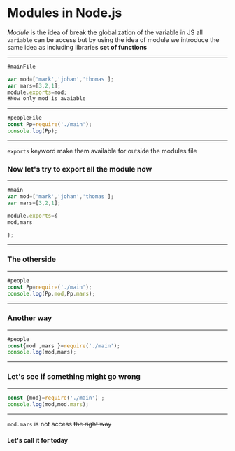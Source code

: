 # Modules in Node.js

*Module* is the idea of break the globalization of the variable in JS all `variable` can be access but by using the idea of module we introduce the same idea as including libraries **set of functions**

***

```js
#mainFile

var mod=['mark','johan','thomas'];
var mars=[3,2,1];
module.exports=mod;
#Now only mod is avaiable 
```

***

```js
#peopleFile
const Pp=require('./main');
console.log(Pp);
```

***
`exports` keyword make them available for outside the modules file

### Now let's try to export all the module now 

***

```js
#main
var mod=['mark','johan','thomas'];
var mars=[3,2,1];

module.exports={
mod,mars

};
```

***

### The otherside

***

```js
#people
const Pp=require('./main');
console.log(Pp.mod,Pp.mars);
```

***

### Another way

***

```js
#people 
const{mod ,mars }=require('./main');
console.log(mod,mars);
```

***

### Let's see if something might go **wrong**

***

```js people
const {mod}=require('./main') ;
console.log(mod,mod.mars);
```

***
`mod.mars` is not access ~~the right way~~

#### Let's call it for today
